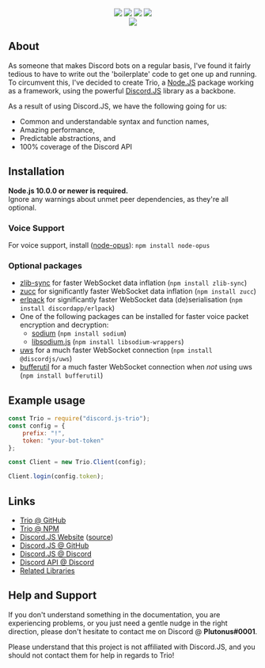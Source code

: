 <div align="center">
    <br />
    <p>
        <img src="https://i.vgy.me/VhjllM.png">
        <img src="https://img.shields.io/github/issues/PlutonusDev/Trio.svg">
        <img src="https://img.shields.io/github/stars/PlutonusDev/Trio.svg">
        <img src="https://david-dm.org/PlutonusDev/Trio.svg">
        <br />
        <a href="https://nodei.co/npm/discord.js-trio/"><img src="https://nodei.co/npm/discord.js-trio.png?compact=true"></a>
    </p>
</div>

## About
As someone that makes Discord bots on a regular basis, I've found it fairly tedious to have to write out the 'boilerplate' code to get one up and running.
To circumvent this, I've decided to create Trio, a [Node.JS](https://nodejs.org) package working as a framework, using the powerful [Discord.JS](https://github.com/discordjs/discord.js) library as a backbone.

As a result of using Discord.JS, we have the following going for us:
- Common and understandable syntax and function names,
- Amazing performance,
- Predictable abstractions, and
- 100% coverage of the Discord API

## Installation
**Node.js 10.0.0 or newer is required.**  
Ignore any warnings about unmet peer dependencies, as they're all optional.

### Voice Support
For voice support, install ([node-opus](https://www.npmjs.com/package/node-opus)): `npm install node-opus`

### Optional packages
- [zlib-sync](https://www.npmjs.com/package/zlib-sync) for faster WebSocket data inflation (`npm install zlib-sync`)
- [zucc](https://www.npmjs.com/package/zucc) for significantly faster WebSocket data inflation (`npm install zucc`)
- [erlpack](https://github.com/discordapp/erlpack) for significantly faster WebSocket data (de)serialisation (`npm install discordapp/erlpack`)
- One of the following packages can be installed for faster voice packet encryption and decryption:
    - [sodium](https://www.npmjs.com/package/sodium) (`npm install sodium`)
    - [libsodium.js](https://www.npmjs.com/package/libsodium-wrappers) (`npm install libsodium-wrappers`)
- [uws](https://www.npmjs.com/package/@discordjs/uws) for a much faster WebSocket connection (`npm install @discordjs/uws`)
- [bufferutil](https://www.npmjs.com/package/bufferutil) for a much faster WebSocket connection when *not* using uws (`npm install bufferutil`)

## Example usage
```js
const Trio = require("discord.js-trio");
const config = {
    prefix: "!",
    token: "your-bot-token"
};

const Client = new Trio.Client(config);

Client.login(config.token);
```

## Links
* [Trio @ GitHub](https://github.com/PlutonusDev/Trio)
* [Trio @ NPM](https://www.npmjs.com/package/discord.js-trio)
* [Discord.JS Website](https://discord.js.org/) ([source](https://github.com/discordjs/website))
* [Discord.JS @ GitHub](https://github.com/discordjs/discord.js)
* [Discord.JS @ Discord](https://discord.gg/bRCvFy9)
* [Discord API @ Discord](https://discord.gg/discord-api)
* [Related Libraries](https://discordapi.com/unofficial/libs.html)

## Help and Support
If you don't understand something in the documentation, you are experiencing problems, or you just need a gentle
nudge in the right direction, please don't hesitate to contact me on Discord @ **Plutonus#0001**.

Please understand that this project is not affiliated with Discord.JS, and you should not contact them for help in regards to Trio!